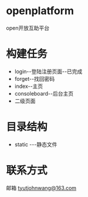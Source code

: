 # openplatform
open开放互助平台

# 构建任务

* login--登陆注册页面--已完成
* forget--找回密码
* index--主页
* consoleboard--后台主页
* 二级页面

# 目录结构
* static ---静态文件

# 联系方式
邮箱 tyutjohnwang@163.com
